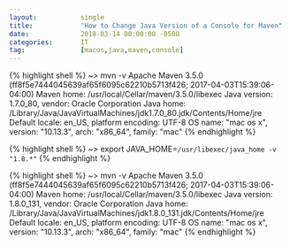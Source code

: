```yaml
---
layout:           single
title:            "How to Change Java Version of a Console for Maven"
date:             2018-03-14 00:00:00 -0500
categories:       IT
tag:              [macos,java,maven,console]
---
```


{% highlight shell %}
~> mvn -v
Apache Maven 3.5.0 (ff8f5e7444045639af65f6095c62210b5713f426; 2017-04-03T15:39:06-04:00)
Maven home: /usr/local/Cellar/maven/3.5.0/libexec
Java version: 1.7.0_80, vendor: Oracle Corporation
Java home: /Library/Java/JavaVirtualMachines/jdk1.7.0_80.jdk/Contents/Home/jre
Default locale: en_US, platform encoding: UTF-8
OS name: "mac os x", version: "10.13.3", arch: "x86_64", family: "mac"
{% endhighlight %}

{% highlight shell %}
~> export JAVA_HOME=`/usr/libexec/java_home -v "1.8.*"`
{% endhighlight %}

{% highlight shell %}
~> mvn -v
Apache Maven 3.5.0 (ff8f5e7444045639af65f6095c62210b5713f426; 2017-04-03T15:39:06-04:00)
Maven home: /usr/local/Cellar/maven/3.5.0/libexec
Java version: 1.8.0_131, vendor: Oracle Corporation
Java home: /Library/Java/JavaVirtualMachines/jdk1.8.0_131.jdk/Contents/Home/jre
Default locale: en_US, platform encoding: UTF-8
OS name: "mac os x", version: "10.13.3", arch: "x86_64", family: "mac"
{% endhighlight %}
